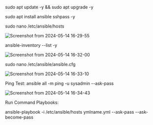 sudo apt update -y && sudo apt upgrade -y

sudo apt install ansible sshpass -y

sudo nano /etc/ansible/hosts

![Screenshot from 2024-05-14 16-29-55](https://github.com/buusratekiin/ansible_playbook/assets/88576734/fecce075-0b54-4454-b00b-a9b57c46d612)

ansible-inventory --list -y

![Screenshot from 2024-05-14 16-32-00](https://github.com/buusratekiin/ansible_playbook/assets/88576734/c8611c24-8516-4fe4-ac30-62da8b37bdd4)


sudo nano /etc/ansible/ansible.cfg

![Screenshot from 2024-05-14 16-33-10](https://github.com/buusratekiin/ansible_playbook/assets/88576734/26882a65-ab5f-4246-9e09-206a85dbdf23)

Ping Test:
ansible all -m ping -u sysadmin --ask-pass

![Screenshot from 2024-05-14 16-34-43](https://github.com/buusratekiin/ansible_playbook/assets/88576734/854b53ce-c21d-4aac-81f2-7286b2c8095b)

Run Command Playbooks:

ansible-playbook -i /etc/ansible/hosts ymlname.yml --ask-pass --ask-become-pass
